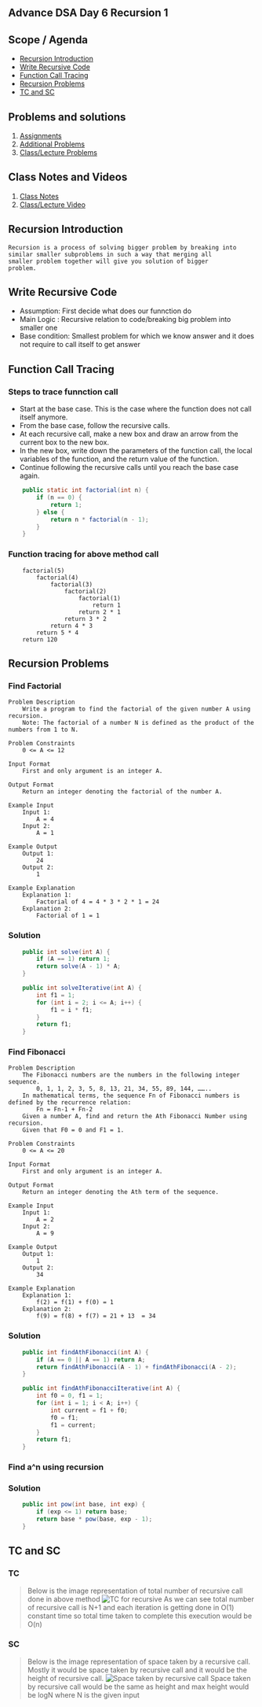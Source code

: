 ## Advance DSA Day 6 Recursion 1

## Scope / Agenda
- [Recursion Introduction](#recursion-introduction)
- [Write Recursive Code](#write-recursive-code)
- [Function Call Tracing](#function-call-tracing)
- [Recursion Problems](#recursion-problems)
- [TC and SC](#tc-and-sc)

  
## Problems and solutions

1. [Assignments](https://github.com/rajpiyush220/Algorithms/tree/master/problems/src/main/java/com/learning/scaler/advance/module1/recursion1/assignment)
2. [Additional Problems](https://github.com/rajpiyush220/Algorithms/tree/master/problems/src/main/java/com/learning/scaler/advance/module1/recursion1/additional)
3. [Class/Lecture Problems](https://github.com/rajpiyush220/Algorithms/tree/master/problems/src/main/java/com/learning/scaler/advance/module1/recursion1/lecture)

## Class Notes and Videos

1. [Class Notes](../../../class_Notes/Advance%20DSA%20Notes/6.%20Adv%20Recursion%201.pdf)
2. [Class/Lecture Video](https://www.youtube.com/watch?v=41_7-AT80n8)


## Recursion Introduction
    Recursion is a process of solving bigger problem by breaking into 
    similar smaller subproblems in such a way that merging all 
    smaller problem together will give you solution of bigger 
    problem.
## Write Recursive Code
* Assumption: First decide what does our funnction do
* Main Logic : Recursive relation to code/breaking big problem into smaller one
* Base condition: Smallest problem for which we know answer and it does not require to call itself to get answer
## Function Call Tracing
### Steps to trace funnction call
* Start at the base case. This is the case where the function does not call itself anymore.
* From the base case, follow the recursive calls.
* At each recursive call, make a new box and draw an arrow from the current box to the new box.
* In the new box, write down the parameters of the function call, the local variables of the function, and the return value of the function.
* Continue following the recursive calls until you reach the base case again.

```java
    public static int factorial(int n) {
        if (n == 0) {
            return 1;
        } else {
            return n * factorial(n - 1);
        }
    }
```
### Function tracing for above method call
```
    factorial(5)
        factorial(4)
            factorial(3)
                factorial(2)
                    factorial(1)
                        return 1
                    return 2 * 1
                return 3 * 2
            return 4 * 3
        return 5 * 4
    return 120  
```
## Recursion Problems
### Find Factorial
    Problem Description
        Write a program to find the factorial of the given number A using recursion.
        Note: The factorial of a number N is defined as the product of the numbers from 1 to N.

    Problem Constraints
        0 <= A <= 12

    Input Format
        First and only argument is an integer A.

    Output Format
        Return an integer denoting the factorial of the number A.

    Example Input
        Input 1:
            A = 4
        Input 2:
            A = 1

    Example Output
        Output 1:
            24
        Output 2:
            1

    Example Explanation
        Explanation 1:
            Factorial of 4 = 4 * 3 * 2 * 1 = 24
        Explanation 2:
            Factorial of 1 = 1
### Solution
```java
    public int solve(int A) {
        if (A == 1) return 1;
        return solve(A - 1) * A;
    }

    public int solveIterative(int A) {
        int f1 = 1;
        for (int i = 2; i <= A; i++) {
            f1 = i * f1;
        }
        return f1;
    }
```
### Find Fibonacci
    Problem Description
        The Fibonacci numbers are the numbers in the following integer sequence.
            0, 1, 1, 2, 3, 5, 8, 13, 21, 34, 55, 89, 144, ……..
        In mathematical terms, the sequence Fn of Fibonacci numbers is defined by the recurrence relation:
            Fn = Fn-1 + Fn-2
        Given a number A, find and return the Ath Fibonacci Number using recursion.
        Given that F0 = 0 and F1 = 1.

    Problem Constraints
        0 <= A <= 20

    Input Format
        First and only argument is an integer A.

    Output Format
        Return an integer denoting the Ath term of the sequence.

    Example Input
        Input 1:
            A = 2
        Input 2:
            A = 9

    Example Output
        Output 1:
            1
        Output 2:
            34

    Example Explanation
        Explanation 1:
            f(2) = f(1) + f(0) = 1
        Explanation 2:
            f(9) = f(8) + f(7) = 21 + 13  = 34
### Solution
```java
    public int findAthFibonacci(int A) {
        if (A == 0 || A == 1) return A;
        return findAthFibonacci(A - 1) + findAthFibonacci(A - 2);
    }

    public int findAthFibonacciIterative(int A) {
        int f0 = 0, f1 = 1;
        for (int i = 1; i < A; i++) {
            int current = f1 + f0;
            f0 = f1;
            f1 = current;
        }
        return f1;
    }
```
### Find a^n using recursion
### Solution
```java
    public int pow(int base, int exp) {
        if (exp <= 1) return base;
        return base * pow(base, exp - 1);
    }
```
## TC and SC
### TC
> Below is the image representation of total number of recursive call done in above method
![TC for recursive](https://github.com/rajpiyush220/GrowTogetherWithDSA/blob/9aaaa5252d9134dd5ad34c4b74fdcc6aaae35482/Notes/images/recursive_TC.png?raw=true)
> As we can see total number of recursive call is N+1 and each iteration is getting done in O(1) constant time so total time taken to complete this execution would be O(n)
### SC
> Below is the image representation of space taken by a recursive call. Mostly it would be space taken by recursive call and it would be the height of recursive call.
![Space taken by recursive call](https://github.com/rajpiyush220/GrowTogetherWithDSA/blob/952fc50e281c61476f883f9fd3a97114e61f6237/Notes/images/recursion_SC.png?raw=true)
> Space taken by recursive call would be the same as height and max height would be logN where N is the given input